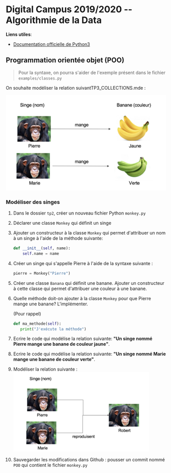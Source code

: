 # Digital Campus 2019/2020 -- Algorithmie de la Data

**Liens utiles**:

* [Documentation officielle de Python3](https://docs.python.org/fr/3)

## Programmation orientée objet (POO)

> Pour la syntaxe, on pourra s'aider de l'exemple présent dans le fichier `examples/classes.py`

On souhaite modéliser la relation suivantTP3_COLLECTIONS.mde :

<img height="300" src="attachments/modelisation1.png ">

### Modéliser des singes

1. Dans le dossier `tp2`, créer un nouveau fichier Python `monkey.py` 

2. Déclarer une classe `Monkey` qui définit un singe

3. Ajouter un constructeur à la classe `Monkey` qui permet d'attribuer un nom à un singe à l'aide de la méthode suivante:
    ```python
    def __init__(self, name):
        self.name = name
    ```        
4. Créer un singe qui s'appelle Pierre à l'aide de la syntaxe suivante :

    ```python
    pierre = Monkey("Pierre")
    ```

5. Créer une classe `Banana` qui définit une banane. Ajouter un constructeur à cette classe qui permet d'attribuer une couleur à une banane.

6. Quelle méthode doit-on ajouter à la classe `Monkey` pour que Pierre mange une banane? L'implémenter.
    
    (Pour rappel)
    ```python
    def ma_methode(self):
       print("J'exécute la méthode")
    ```

7. Ecrire le code qui modélise la relation suivante: __"Un singe nommé Pierre mange une banane de couleur jaune"__.
        
8. Ecrire le code qui modélise la relation suivante: __"Un singe nommé Marie mange une banane de couleur verte"__.
    
9. Modéliser la relation suivante :
   <img height="250" src="attachments/modelisation2.png ">

10. Sauvegarder les modifications dans Github : pousser un commit nommé `POO` qui contient le fichier `monkey.py` 

